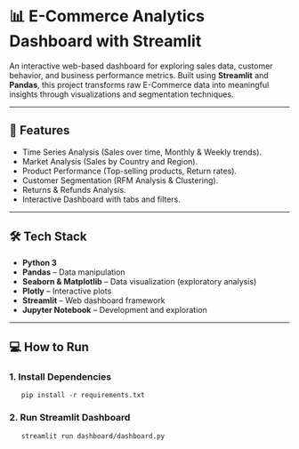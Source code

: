 # 📊 E-Commerce Analytics Dashboard with Streamlit

An interactive web-based dashboard for exploring sales data, customer behavior, and business performance metrics. Built using **Streamlit** and **Pandas**, this project transforms raw E-Commerce data into meaningful insights through visualizations and segmentation techniques.

---

## 🚀 Features

- Time Series Analysis (Sales over time, Monthly & Weekly trends).
- Market Analysis (Sales by Country and Region).
- Product Performance (Top-selling products, Return rates).
- Customer Segmentation (RFM Analysis & Clustering).
- Returns & Refunds Analysis.
- Interactive Dashboard with tabs and filters.

---

## 🛠️ Tech Stack

- **Python 3**
- **Pandas** – Data manipulation
- **Seaborn & Matplotlib** – Data visualization (exploratory analysis)
- **Plotly** – Interactive plots
- **Streamlit** – Web dashboard framework
- **Jupyter Notebook** – Development and exploration

---

## 💻 How to Run

### 1. Install Dependencies
       pip install -r requirements.txt


### 2. Run Streamlit Dashboard
       streamlit run dashboard/dashboard.py


  

